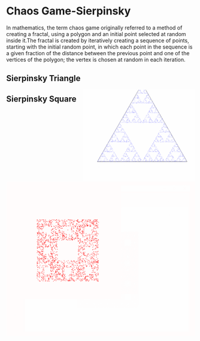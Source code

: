 # Chaos Game-Sierpinsky
In mathematics, the term chaos game originally referred to a method of creating a fractal, using a polygon and an initial point selected at random inside it.The fractal is created by iteratively creating a sequence of points, starting with the initial random point, in which each point in the sequence is a given fraction of the distance between the previous point and one of the vertices of the polygon; the vertex is chosen at random in each iteration.


## Sierpinsky Triangle
<img src="triangle.gif" width=300 align=right>

## Sierpinsky Square
![sierpinsky-square](square.gif)
